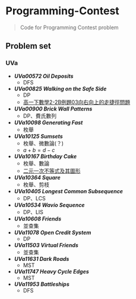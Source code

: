 # Programming-Contest

> Code for Programming Contest problem

## Problem set

### UVa

- ***UVa00572 Oil Deposits***
  - DFS
- ***UVa00825 Walking on the Safe Side***
  - DP
  - [高一下數學2-2B例題03向右向上的走捷徑問題](https://www.junyiacademy.org/course-compare/math-high/math-10/permutations-and-combinations_a/permutations-combinations/v/K4HOmfgEK6A?v=K4HOmfgEK6A)
- ***UVa00900 Brick Wall Patterns***
  - DP、費氏數列
- ***UVa10098 Generating Fast***
  - 枚舉
- ***UVa10125 Sumsets***
  - 枚舉、微數論(？)
  - $a + b = d - c$
- ***UVa10167 Birthday Cake***
  - 枚舉、數論
  - [二元一次不等式及其圖形](https://youtu.be/amH8nzygUMU)
- ***UVa10364 Square***
  - 枚舉、剪枝
- ***UVa10405 Longest Common Subsequence***
  - DP、LCS
- ***UVa10534 Wavio Sequence***
  - DP、LIS
- ***UVa10608 Friends***
  - 並查集
- ***UVa11078 Open Credit System***
  - DP
- ***UVa11503 Virtual Friends***
  - 並查集
- ***UVa11631 Dark Roads***
  - MST
- ***UVa11747 Heavy Cycle Edges***
  - MST
- ***UVa11953 Battleships***
  - DFS
